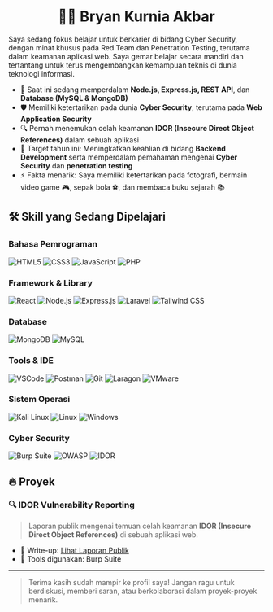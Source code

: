 <h1 align="center">👨‍💻 Bryan Kurnia Akbar</h1>

Saya sedang fokus belajar untuk berkarier di bidang Cyber Security, dengan minat khusus pada Red Team dan Penetration Testing, terutama dalam keamanan aplikasi web. Saya gemar belajar secara mandiri dan tertantang untuk terus mengembangkan kemampuan teknis di dunia teknologi informasi.

* 🌱 Saat ini sedang memperdalam **Node.js, Express.js, REST API**, dan **Database (MySQL & MongoDB)**
* 🛡️ Memiliki ketertarikan pada dunia **Cyber Security**, terutama pada **Web Application Security**
* 🔍 Pernah menemukan celah keamanan **IDOR (Insecure Direct Object References)** dalam sebuah aplikasi
* 🎯 Target tahun ini: Meningkatkan keahlian di bidang **Backend Development** serta memperdalam pemahaman mengenai **Cyber Security** dan **penetration testing**
* ⚡ Fakta menarik: Saya memiliki ketertarikan pada fotografi, bermain video game 🎮, sepak bola ⚽, dan membaca buku sejarah 📚

## 🛠️ Skill yang Sedang Dipelajari

### Bahasa Pemrograman

![HTML5](https://img.shields.io/badge/HTML5-E34F26?style=for-the-badge\&logo=html5\&logoColor=white)
![CSS3](https://img.shields.io/badge/CSS3-1572B6?style=for-the-badge\&logo=css3\&logoColor=white)
![JavaScript](https://img.shields.io/badge/JavaScript-F7DF1E?style=for-the-badge\&logo=javascript\&logoColor=black)
![PHP](https://img.shields.io/badge/PHP-777BB4?style=for-the-badge\&logo=php\&logoColor=white)

### Framework & Library

![React](https://img.shields.io/badge/React-20232A?style=for-the-badge\&logo=react\&logoColor=61DAFB)
![Node.js](https://img.shields.io/badge/Node.js-339933?style=for-the-badge\&logo=nodedotjs\&logoColor=white)
![Express.js](https://img.shields.io/badge/Express.js-000000?style=for-the-badge\&logo=express\&logoColor=white)
![Laravel](https://img.shields.io/badge/Laravel-FF2D20?style=for-the-badge\&logo=laravel\&logoColor=white)
![Tailwind CSS](https://img.shields.io/badge/Tailwind_CSS-38B2AC?style=for-the-badge\&logo=tailwind-css\&logoColor=white)

### Database

![MongoDB](https://img.shields.io/badge/MongoDB-4EA94B?style=for-the-badge\&logo=mongodb\&logoColor=white)
![MySQL](https://img.shields.io/badge/MySQL-00000F?style=for-the-badge\&logo=mysql\&logoColor=white)

### Tools & IDE

![VSCode](https://img.shields.io/badge/Visual_Studio_Code-0078D4?style=for-the-badge\&logo=visual%20studio%20code\&logoColor=white)
![Postman](https://img.shields.io/badge/Postman-FF6C37?style=for-the-badge\&logo=Postman\&logoColor=white)
![Git](https://img.shields.io/badge/Git-F05032?style=for-the-badge\&logo=git\&logoColor=white)
![Laragon](https://img.shields.io/badge/Laragon-0E83CD?style=for-the-badge\&logo=data\:image/svg+xml;base64,...\&logoColor=white)
![VMware](https://img.shields.io/badge/VMware-607078?style=for-the-badge&logo=vmware&logoColor=white)

### Sistem Operasi

![Kali Linux](https://img.shields.io/badge/Kali_Linux-557C94?style=for-the-badge&logo=kalilinux&logoColor=white)
![Linux](https://img.shields.io/badge/Linux-FCC624?style=for-the-badge\&logo=linux\&logoColor=black)
![Windows](https://img.shields.io/badge/Windows-0078D6?style=for-the-badge\&logo=windows\&logoColor=white)

### Cyber Security

![Burp Suite](https://img.shields.io/badge/Burp_Suite-FF5722?style=for-the-badge\&logo=burpsuite\&logoColor=white)
![OWASP](https://img.shields.io/badge/OWASP_Top_10-000000?style=for-the-badge\&logo=owasp\&logoColor=white)
![IDOR](https://img.shields.io/badge/Vulnerability-IDOR-critical?style=for-the-badge\&logo=bugcrowd\&logoColor=white)

## 🔥 Proyek

### 🔍 **IDOR Vulnerability Reporting**

> Laporan publik mengenai temuan celah keamanan **IDOR (Insecure Direct Object References)** di sebuah aplikasi web.

* 📄 Write-up: [Lihat Laporan Publik](https://drive.google.com/file/d/1r9CpUv_y6P-w_gg2Q6H2LU6-7G6Dh3zz/view?usp=sharing)
* 🔐 Tools digunakan: Burp Suite

---

> Terima kasih sudah mampir ke profil saya! Jangan ragu untuk berdiskusi, memberi saran, atau berkolaborasi dalam proyek-proyek menarik.
